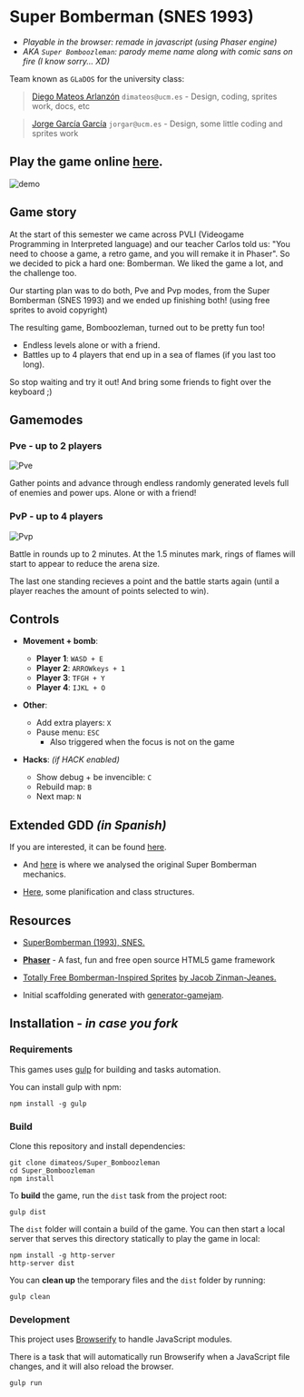 # Super Bomberman (SNES 1993)
* _Playable in the browser: remade in javascript (using Phaser engine)_
* _AKA `Super Bomboozleman`: parody meme name along with comic sans on fire (I know sorry... XD)_

Team known as `GLaDOS` for the university class:

> [Diego Mateos Arlanzón](https://github.com/dimateos) `dimateos@ucm.es` - Design, coding, sprites work, docs, etc

> [Jorge García García](https://github.com/jorgar17) `jorgar@ucm.es` - Design, some little coding and sprites work

## Play the game online [here](https://dimateos.github.io/Super_Bomboozleman/).

![demo](src/images/bomboozleman.png)

## Game story

At the start of this semester we came across PVLI (Videogame Programming in Interpreted language) and our teacher Carlos told us: "You need to choose a game, a retro game, and you will remake it in Phaser". So we decided to pick a hard one: Bomberman. We liked the game a lot, and the challenge too.

Our starting plan was to do both, Pve and Pvp modes, from the Super Bomberman (SNES 1993) and we ended up finishing both! (using free sprites to avoid copyright)

The resulting game, Bomboozleman, turned out to be pretty fun too!
* Endless levels alone or with a friend.
* Battles up to 4 players that end up in a sea of flames (if you last too long).

So stop waiting and try it out! And bring some friends to fight over the keyboard ;)

## Gamemodes

### Pve - up to 2 players
![Pve](planification/pve.png)

Gather points and advance through endless randomly generated levels full of enemies and power ups. Alone or with a friend!

### PvP - up to 4 players
![Pvp](planification/pvp.png)

Battle in rounds up to 2 minutes. At the 1.5 minutes mark, rings of flames will start to appear to reduce the arena size.

The last one standing recieves a point and the battle starts again (until a player reaches the amount of points selected to win).

## Controls

* **Movement + bomb**:
  * **Player 1**: `WASD + E`
  * **Player 2**: `ARROWkeys + 1`
  * **Player 3**: `TFGH + Y`
  * **Player 4**: `IJKL + O`

* **Other**:
  * Add extra players: `X`
  * Pause menu: `ESC`
    * Also triggered when the focus is not on the game

* **Hacks**: *(if HACK enabled)*
  * Show debug + be invencible: `C`
  * Rebuild map: `B`
  * Next map: `N`

## Extended GDD  ***(in Spanish)***

If you are interested, it can be found [here](planification/README.md).

* And [here](planification/Diseño.md) is where we analysed the original Super Bomberman mechanics.

* [Here](planification/Planificacion.md), some planification and class structures.

## Resources

* [SuperBomberman (1993), SNES.](https://en.wikipedia.org/wiki/Super_Bomberman)

* [**Phaser**](https://phaser.io/) - A fast, fun and free open source HTML5 game framework

* [Totally Free Bomberman-Inspired Sprites](https://gamedevelopment.tutsplus.com/articles/enjoy-these-totally-free-bomberman-inspired-sprites--gamedev-8541) [by Jacob Zinman-Jeanes.](http://jeanes.co/)

* Initial scaffolding generated with [generator-gamejam](https://github.com/belen-albeza/generator-gamejam/).


## Installation - *in case you fork*

### Requirements

This games uses [gulp](http://gulpjs.com/) for building and tasks automation.

You can install gulp with npm:

```
npm install -g gulp
```

### Build

Clone this repository and install dependencies:

```
git clone dimateos/Super_Bomboozleman
cd Super_Bomboozleman
npm install
```

To **build** the game, run the `dist` task from the project root:

```
gulp dist
```

The `dist` folder will contain a build of the game. You can then start a local server that serves this directory statically to play the game in local:

```
npm install -g http-server
http-server dist
```

You can **clean up** the temporary files and the `dist` folder by running:

```
gulp clean
```

### Development

This project uses [Browserify](http://browserify.org) to handle JavaScript modules.

There is a task that will automatically run Browserify when a JavaScript file changes, and it will also reload the browser.

```
gulp run
```

